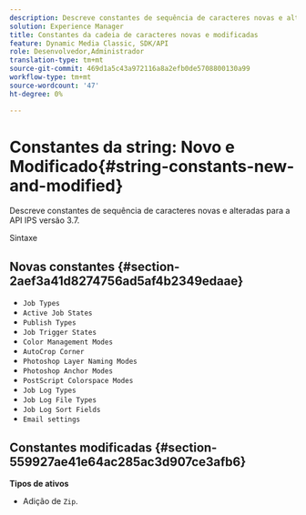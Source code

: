 ```yaml
---
description: Descreve constantes de sequência de caracteres novas e alteradas para a API IPS versão 3.7.
solution: Experience Manager
title: Constantes da cadeia de caracteres novas e modificadas
feature: Dynamic Media Classic, SDK/API
role: Desenvolvedor,Administrador
translation-type: tm+mt
source-git-commit: 469d1a5c43a972116a8a2efb0de5708800130a99
workflow-type: tm+mt
source-wordcount: '47'
ht-degree: 0%

---
```



# Constantes da string: Novo e Modificado{#string-constants-new-and-modified}

Descreve constantes de sequência de caracteres novas e alteradas para a API IPS versão 3.7.

Sintaxe

## Novas constantes {#section-2aef3a41d8274756ad5af4b2349edaae}

* `Job Types`
* `Active Job States`
* `Publish Types`
* `Job Trigger States`
* `Color Management Modes`
* `AutoCrop Corner`
* `Photoshop Layer Naming Modes`
* `Photoshop Anchor Modes`
* `PostScript Colorspace Modes`
* `Job Log Types`
* `Job Log File Types`
* `Job Log Sort Fields`
* `Email settings`

## Constantes modificadas {#section-559927ae41e64ac285ac3d907ce3afb6}

**Tipos de ativos**

* Adição de `Zip`.

